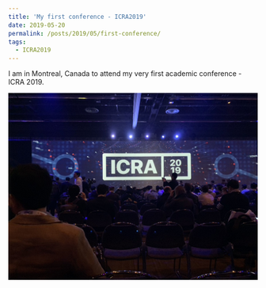 ```yaml
---
title: 'My first conference - ICRA2019'
date: 2019-05-20
permalink: /posts/2019/05/first-conference/
tags:
  - ICRA2019
---
```


I am in Montreal, Canada to attend my very first academic conference - ICRA 2019.

<img src="/images/icra-2019.jpeg" width="600px" alt="ICRA 2019">